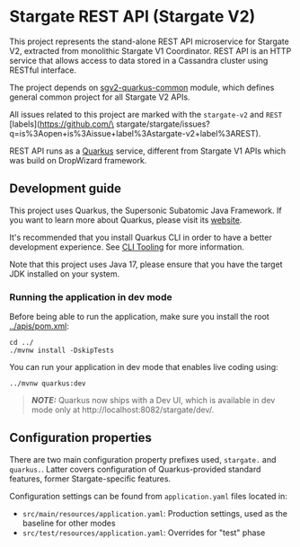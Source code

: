# Stargate REST API (Stargate V2)

This project represents the stand-alone REST API microservice for Stargate V2, extracted from monolithic Stargate V1 Coordinator.
REST API is an HTTP service that allows access to data stored in a Cassandra cluster using RESTful interface.

The project depends on [sgv2-quarkus-common](../sgv2-quarkus-common) module, which defines general common project for all Stargate V2 APIs.

All issues related to this project are marked with the `stargate-v2` and `REST` [labels](https://github.com/\
stargate/stargate/issues?q=is%3Aopen+is%3Aissue+label%3Astargate-v2+label%3AREST).

REST API runs as a [Quarkus](https://quarkus.io/) service, different from Stargate V1 APIs
which was build on DropWizard framework.

## Development guide

This project uses Quarkus, the Supersonic Subatomic Java Framework.
If you want to learn more about Quarkus, please visit its [website](https://quarkus.io/).

It's recommended that you install Quarkus CLI in order to have a better development experience.
See [CLI Tooling](https://quarkus.io/guides/cli-tooling) for more information.

Note that this project uses Java 17, please ensure that you have the target JDK installed on your system.

### Running the application in dev mode

Before being able to run the application, make sure you install the root [../apis/pom.xml](../pom.xml):
```shell script
cd ../
./mvnw install -DskipTests
```

You can run your application in dev mode that enables live coding using:
```shell script
../mvnw quarkus:dev
```

> **_NOTE:_**  Quarkus now ships with a Dev UI, which is available in dev mode only at http://localhost:8082/stargate/dev/.

## Configuration properties

There are two main configuration property prefixes used, `stargate.` and `quarkus.`.
Latter covers configuration of Quarkus-provided standard features, former Stargate-specific features.

Configuration settings can be found from `application.yaml` files located in:

* `src/main/resources/application.yaml`: Production settings, used as the baseline for other modes
* `src/test/resources/application.yaml`: Overrides for "test" phase
